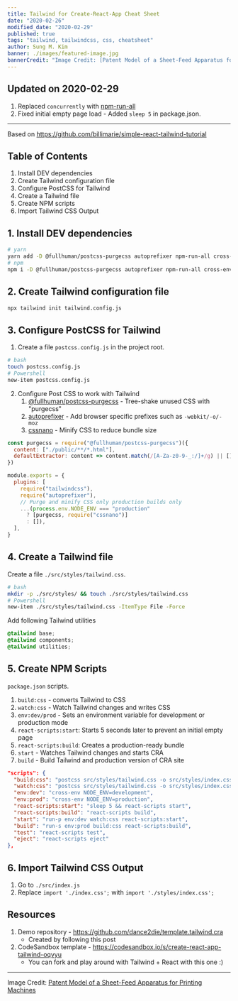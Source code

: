 ```yaml
---
title: Tailwind for Create-React-App Cheat Sheet
date: "2020-02-26"
modified_date: "2020-02-29"
published: true
tags: "tailwind, tailwindcss, css, cheatsheet"
author: Sung M. Kim
banner: ./images/featured-image.jpg
bannerCredit: "Image Credit: [Patent Model of a Sheet-Feed Apparatus for Printing Machines](https://www.si.edu/object/nmah_998909)"
---
```


## **Updated on 2020-02-29**

1. Replaced `concurrently` with [npm-run-all](https://www.npmjs.com/package/npm-run-all)
2. Fixed initial empty page load - Added `sleep 5` in package.json.

---

Based on https://github.com/billimarie/simple-react-tailwind-tutorial

## Table of Contents

1. Install DEV dependencies
1. Create Tailwind configuration file
1. Configure PostCSS for Tailwind
1. Create a Tailwind file
1. Create NPM scripts
1. Import Tailwind CSS Output

## 1. Install DEV dependencies

```bash
# yarn
yarn add -D @fullhuman/postcss-purgecss autoprefixer npm-run-all cross-env cssnano postcss-cli purgecss tailwindcss
# npm
npm i -D @fullhuman/postcss-purgecss autoprefixer npm-run-all cross-env cssnano postcss-cli purgecss tailwindcss
```

## 2. Create Tailwind configuration file

```bash
npx tailwind init tailwind.config.js
```

## 3. Configure PostCSS for Tailwind

1. Create a file `postcss.config.js` in the project root.

```bash
# bash
touch postcss.config.js
# Powershell
new-item postcss.config.js
```

2. Configure Post CSS to work with Tailwind
   1. [@fullhuman/postcss-purgecss][@fullhuman/postcss-purgecss] - Tree-shake unused CSS with "purgecss"
   1. [autoprefixer][autoprefixer] - Add browser specific prefixes such as `-webkit/-o/-moz`
   1. [cssnano][cssnano] - Minify CSS to reduce bundle size

```js
const purgecss = require("@fullhuman/postcss-purgecss")({
  content: ["./public/**/*.html"],
  defaultExtractor: content => content.match(/[A-Za-z0-9-_:/]+/g) || [],
})

module.exports = {
  plugins: [
    require("tailwindcss"),
    require("autoprefixer"),
    // Purge and minify CSS only production builds only
    ...(process.env.NODE_ENV === "production"
      ? [purgecss, require("cssnano")]
      : []),
  ],
}
```

## 4. Create a Tailwind file

Create a file `./src/styles/tailwind.css`.

```bash
# bash
mkdir -p ./src/styles/ && touch ./src/styles/tailwind.css
# Powershell
new-item ./src/styles/tailwind.css -ItemType File -Force
```

Add following Tailwind utilities

```css
@tailwind base;
@tailwind components;
@tailwind utilities;
```

## 5. Create NPM Scripts

`package.json` scripts.

1. `build:css` - converts Tailwind to CSS
1. `watch:css` - Watch Tailwind changes and writes CSS
1. `env:dev/prod` - Sets an environment variable for development or production mode
1. `react-scripts:start`: Starts 5 seconds later to prevent an initial empty page
1. `react-scripts:build`: Creates a production-ready bundle
1. `start` - Watches Tailwind changes and starts CRA
1. `build` - Build Tailwind and production version of CRA site

```json
"scripts": {
  "build:css": "postcss src/styles/tailwind.css -o src/styles/index.css",
  "watch:css": "postcss src/styles/tailwind.css -o src/styles/index.css --watch",
  "env:dev": "cross-env NODE_ENV=development",
  "env:prod": "cross-env NODE_ENV=production",
  "react-scripts:start": "sleep 5 && react-scripts start",
  "react-scripts:build": "react-scripts build",
  "start": "run-p env:dev watch:css react-scripts:start",
  "build": "run-s env:prod build:css react-scripts:build",
  "test": "react-scripts test",
  "eject": "react-scripts eject"
},
```

## 6. Import Tailwind CSS Output

1. Go to `./src/index.js`
1. Replace `import './index.css';` with `import './styles/index.css';`

[@fullhuman/postcss-purgecss]: https://github.com/FullHuman/postcss-purgecss
[autoprefixer]: https://autoprefixer.github.io/
[cssnano]: https://cssnano.co/

## Resources

1. Demo repository - https://github.com/dance2die/template.tailwind.cra
   - Created by following this post
2. CodeSandbox template - https://codesandbox.io/s/create-react-app-tailwind-oqvyu
   - You can fork and play around with Tailwind + React with this one :)

---

Image Credit: [Patent Model of a Sheet-Feed Apparatus for Printing Machines](https://www.si.edu/object/nmah_998909)
